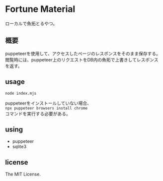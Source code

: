 # Fortune Material
ローカルで魚拓とるやつ。

## 概要
puppeteerを使用して、アクセスしたページのレスポンスをそのまま保存する。  
閲覧時には、puppeteer上のリクエストをDB内の魚拓で上書きしてレスポンスを返す。

## usage
`node index.mjs`

puppeteerをインストールしていない場合、  
`npx puppeteer browsers install chrome`  
コマンドを実行する必要がある。

## using
- puppeteer
- sqlite3

## license
The MIT License.
